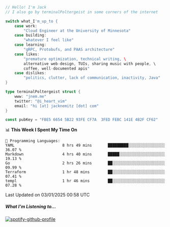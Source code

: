```go
// Hello! I'm Jack
// I also go by terminalPoltergeist in some corners of the internet

switch what_I'm_up_to {
    case work:
        "Cloud Engineer at the University of Minnesota"
    case building:
        "whatever I feel like"
    case learning:
        "gRPC, Protobufs, and PAAS architecture"
    case likes:
        "premature optimization, technical writing, \
        alternative web-design, TUIs, sharing music with people, \
        coffee, well-documented apis"
    case dislikes:
        "politics, clutter, lack of communication, inactivity, Java"
}

type terminalPoltergeist struct {
    www: "jnem.me"
    twitter: "@i_heart_vim"
    email: "hi [at] jacknemitz [dot] com"
}

const pubKey = "FBE5 6654 5B22 93FE CF7A  3FED FEBC 141E 4B2F CF62"
```

<!--START_SECTION:waka-->
📊 **This Week I Spent My Time On** 

```text
💬 Programming Languages: 
YAML                     8 hrs 49 mins       █████████░░░░░░░░░░░░░░░░   36.07 % 
Markdown                 4 hrs 40 mins       █████░░░░░░░░░░░░░░░░░░░░   19.13 % 
Go                       2 hrs 26 mins       ██░░░░░░░░░░░░░░░░░░░░░░░   09.99 % 
Terraform                1 hr 48 mins        ██░░░░░░░░░░░░░░░░░░░░░░░   07.41 % 
templ                    1 hr 46 mins        ██░░░░░░░░░░░░░░░░░░░░░░░   07.28 % 
```


 Last Updated on 03/01/2025 00:58 UTC
<!--END_SECTION:waka-->

##### What I'm Listening to...

[![spotify-github-profile](https://jnem.me/listening-item?maxAge=2592000)](https://jnem.me/listening)
